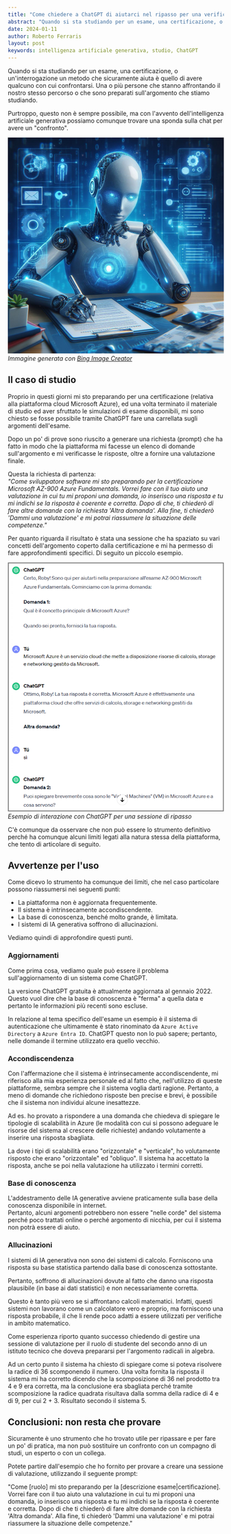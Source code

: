 ```yaml
---
title: "Come chiedere a ChatGPT di aiutarci nel ripasso per una verifica o una certificazione"
abstract: "Quando si sta studiando per un esame, una certificazione, o un'interrogazione un metodo che sicuramente aiuta è quello di avere qualcuno con cui confrontarsi. Una o più persone che stanno affrontando il nostro stesso percorso o che sono preparati sull'argomento che stiamo studiando. Purtroppo, questo non è sempre possibile, ma con l'avvento dell'intelligenza artificiale generativa possiamo comunque trovare una sponda sulla chat per avere un 'confronto'."
date: 2024-01-11
author: Roberto Ferraris
layout: post
keywords: intelligenza artificiale generativa, studio, ChatGPT
---
```


Quando si sta studiando per un esame, una certificazione, o un'interrogazione un metodo che sicuramente aiuta è quello di avere qualcuno con cui confrontarsi.
Una o più persone che stanno affrontando il nostro stesso percorso o che sono preparati sull'argomento che stiamo studiando.

Purtroppo, questo non è sempre possibile, ma con l'avvento dell'intelligenza artificiale generativa possiamo comunque trovare una sponda sulla chat per avere un "confronto".

![AI in study](/assets/images/AIStudy.jpg)
_Immagine generata con [Bing Image Creator](https://www.bing.com/images/create)_

## Il caso di studio

Proprio in questi giorni mi sto preparando per una certificazione (relativa alla piattaforma cloud Microsoft Azure), ed una volta terminato il materiale di studio ed aver sfruttato le simulazioni di esame disponibili, mi sono chiesto se fosse possibile tramite ChatGPT fare una carrellata sugli argomenti dell'esame.

Dopo un po' di prove sono riuscito a generare una richiesta (prompt) che ha fatto in modo che la piattaforma mi facesse un elenco di domande sull'argomento e mi verificasse le risposte, oltre a fornire una valutazione finale.

Questa la richiesta di partenza:  
_"Come sviluppatore software mi sto preparando per la certificazione Microsoft AZ-900 Azure Fundamentals.
Vorrei fare con il tuo aiuto una valutazione in cui tu mi proponi una domanda, io inserisco una risposta e tu mi indichi se la risposta è coerente e corretta. Dopo di che, ti chiederò di fare altre domande con la richiesta 'Altra domanda'. Alla fine,  ti chiederò 'Dammi una valutazione' e mi potrai riassumere la situazione delle competenze."_

Per quanto riguarda il risultato è stata una sessione che ha spaziato su vari concetti dell'argomento coperto dalla certificazione e mi ha permesso di fare approfondimenti specifici. Di seguito un piccolo esempio.

![Interazione con ChatGPT](/assets/images/AIStudyGPTSession.png)
_Esempio di interazione con ChatGPT per una sessione di ripasso_

C'è comunque da osservare che non può essere lo strumento definitivo perché ha comunque alcuni limiti legati alla natura stessa della piattaforma, che tento di articolare di seguito.

## Avvertenze per l'uso

Come dicevo lo strumento ha comunque dei limiti, che nel caso particolare possono riassumersi nei seguenti punti:

- La piattaforma non è aggiornata frequentemente.
- Il sistema è intrinsecamente accondiscendente.
- La base di conoscenza, benché molto grande, è limitata.
- I sistemi di IA generativa soffrono di allucinazioni.

Vediamo quindi di approfondire questi punti.

### Aggiornamenti

Come prima cosa, vediamo quale può essere il problema sull'aggiornamento di un sistema come ChatGPT.

La versione ChatGPT gratuita è attualmente aggiornata al gennaio 2022.
Questo vuol dire che la base di conoscenza è "ferma" a quella data e pertanto le informazioni più recenti sono escluse.

In relazione al tema specifico dell'esame un esempio è il sistema di autenticazione che ultimamente è stato rinominato da `Azure Active Directory` a `Azure Entra ID`. ChatGPT questo non lo può sapere; pertanto, nelle domande il termine utilizzato era quello vecchio.

### Accondiscendenza

Con l'affermazione che il sistema è intrinsecamente accondiscendente, mi riferisco alla mia esperienza personale ed al fatto che, nell'utilizzo di queste piattaforme, sembra sempre che il sistema voglia darti ragione. Pertanto, a meno di domande che richiedono risposte ben precise e brevi, è possibile che il sistema non individui alcune inesattezze.

Ad es. ho provato a rispondere a una domanda che chiedeva di spiegare le tipologie di scalabilità in Azure (le modalità con cui si possono adeguare le risorse del sistema al crescere delle richieste) andando volutamente a inserire una risposta sbagliata.

La dove i tipi di scalabilità erano "orizzontale" e "verticale", ho volutamente risposto che erano "orizzontale" ed "obliquo". Il sistema ha accettato la risposta, anche se poi nella valutazione ha utilizzato i termini corretti.

### Base di conoscenza

L'addestramento delle IA generative avviene praticamente sulla base della conoscenza disponibile in internet.  
Pertanto, alcuni argomenti potrebbero non essere "nelle corde" del sistema perché poco trattati online o perché argomento di nicchia, per cui il sistema non potrà essere di aiuto.

### Allucinazioni

I sistemi di IA generativa non sono dei sistemi di calcolo. Forniscono una risposta su base statistica partendo dalla base di conoscenza sottostante.

Pertanto, soffrono di allucinazioni dovute al fatto che danno una risposta plausibile (in base ai dati statistici) e non necessariamente corretta.

Questo è tanto più vero se si affrontano calcoli matematici. Infatti, questi sistemi non lavorano come un calcolatore vero e proprio, ma forniscono una risposta probabile, il che li rende poco adatti a essere utilizzati per verifiche in ambito matematico.

Come esperienza riporto quanto successo chiedendo di gestire una sessione di valutazione per il ruolo di studente del secondo anno di un istituto tecnico che doveva prepararsi per l'argomento radicali in algebra.

Ad un certo punto il sistema ha chiesto di spiegare come si poteva risolvere la radice di 36 scomponendo il numero. Una volta fornita la risposta il sistema mi ha corretto dicendo che la scomposizione di 36 nel prodotto tra 4 e 9 era corretta, ma la conclusione era sbagliata perché tramite scomposizione la radice quadrata risultava dalla somma della radice di 4 e di 9, per cui 2 + 3. Risultato secondo il sistema 5.

## Conclusioni: non resta che provare

Sicuramente è uno strumento che ho trovato utile per ripassare e per fare un po' di pratica, ma non può sostituire un confronto con un compagno di studi, un esperto o con un collega.

Potete partire dall'esempio che ho fornito per provare a creare una sessione di valutazione, utilizzando il seguente prompt:

"Come [ruolo] mi sto preparando per la [descrizione esame|certificazione].
Vorrei fare con il tuo aiuto una valutazione in cui tu mi proponi una domanda, io inserisco una risposta e tu mi indichi se la risposta è coerente e corretta. Dopo di che ti chiederò di fare altre domande con la richiesta 'Altra domanda'. Alla fine, ti chiederò 'Dammi una valutazione' e mi potrai riassumere la situazione delle competenze."
